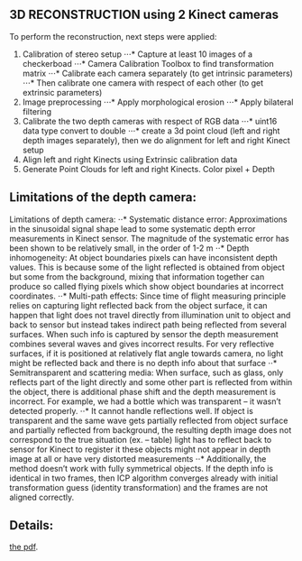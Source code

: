 ## 3D RECONSTRUCTION using 2 Kinect cameras

To perform the reconstruction, next steps were applied:
1. Calibration of stereo setup
⋅⋅⋅* Capture at least 10 images of a checkerboad
⋅⋅⋅* Camera Calibration Toolbox to find transformation matrix
⋅⋅⋅* Calibrate each camera separately (to get intrinsic parameters)
⋅⋅⋅* Then calibrate one camera with respect of each other (to get extrinsic parameters)
   <src href="https://prnt.sc/qy7d3i" align ="middle">
2. Image preprocessing
⋅⋅⋅* Apply morphological erosion
⋅⋅⋅* Apply bilateral filtering
3. Calibrate the two depth cameras with respect of RGB data
⋅⋅⋅* uint16 data type convert to double
⋅⋅⋅* сreate a 3d point cloud (left and right depth images separately), then we do alignment for left and right Kinect setup
4. Align left and right Kinects using Extrinsic calibration data
5. Generate Point Clouds for left and right Kinects. Color pixel + Depth
   <src href="https://prnt.sc/qy7ez2" align ="middle">


## Limitations of the depth camera:

Limitations of depth camera:
⋅⋅* Systematic distance error: Approximations in the sinusoidal signal shape lead to some systematic depth error measurements in Kinect sensor. The magnitude of the systematic error has been shown to be relatively small, in the order of 1-2 m
⋅⋅* Depth inhomogeneity: At object boundaries pixels can have inconsistent depth values. This is because some of the light reflected is obtained from object but some from the background, mixing that information together can produce so called flying pixels which show object boundaries at incorrect coordinates.
⋅⋅* Multi-path effects: Since time of flight measuring principle relies on capturing light reflected back from the object surface, it can happen that light does not travel directly from illumination unit to object and back to sensor but instead takes indirect path being reflected from several surfaces. When such info is captured by sensor the depth measurement combines several waves and gives incorrect results. For very reflective surfaces, if it is positioned at relatively flat angle towards camera, no light might be reflected back and there is no depth info about that surface
⋅⋅* Semitransparent and scattering media: When surface, such as glass, only reflects part of the light directly and some other part is reflected from within the object, there is additional phase shift and the depth measurement is incorrect. For example, we had a bottle which was transparent – it wasn’t detected properly.
⋅⋅* It cannot handle reflections well. If object is transparent and the same wave gets partially reflected from object surface and partially reflected from background, the resulting depth image does not correspond to the true
situation (ex. – table) light has to reflect back to sensor for Kinect to register it these objects might not appear in depth image at all or have very distorted measurements
⋅⋅* Additionally, the method doesn’t work with fully symmetrical objects. If the depth info is identical in two frames, then ICP algorithm converges already with initial transformation guess (identity transformation) and the frames are not aligned correctly.

## Details: 
[the pdf](../3d_reconstruction_Proj_Boiko.pdf).
